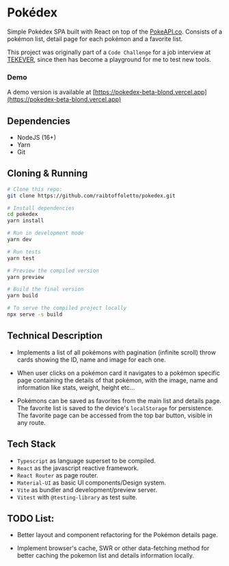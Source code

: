 # Pokédex

Simple Pokédex SPA built with React on top of the [PokeAPI.co](https://pokeapi.co). Consists of a pokémon list, detail page for each pokémon and a favorite list.

This project was originally part of a `Code Challenge` for a job interview at [TEKEVER](https://tekever.com/), since then has become a playground for me to test new tools.

### Demo

A demo version is available at [https://pokedex-beta-blond.vercel.app](https://pokedex-beta-blond.vercel.app)

## Dependencies

- NodeJS (16+)
- Yarn
- Git

## Cloning & Running

```bash
# Clone this repo:
git clone https://github.com/raibtoffoletto/pokedex.git

# Install dependencies
cd pokedex
yarn install

# Run in development mode
yarn dev

# Run tests
yarn test

# Preview the compiled version
yarn preview

# Build the final version
yarn build

# To serve the compiled project locally
npx serve -s build
```

## Technical Description

- Implements a list of all pokémons with pagination (infinite scroll) throw cards showing the ID, name and image for each one.

- When user clicks on a pokémon card it navigates to a pokémon specific page containing the details of that pokémon, with the image, name and information like stats, weight, height etc...

- Pokémons can be saved as favorites from the main list and details page. The favorite list is saved to the device's `localStorage` for persistence. The favorite page can be accessed from the top bar button, visible in any route.

## Tech Stack

- `Typescript` as language superset to be compiled.
- `React` as the javascript reactive framework.
- `React Router` as page router.
- `Material-UI` as basic UI components/Design system.
- `Vite` as bundler and development/preview server.
- `Vitest` with `@testing-library` as test suite.

## TODO List:

- Better layout and component refactoring for the Pokémon details page.

- Implement browser's cache, SWR or other data-fetching method for better caching the pokemon list and details information locally.
